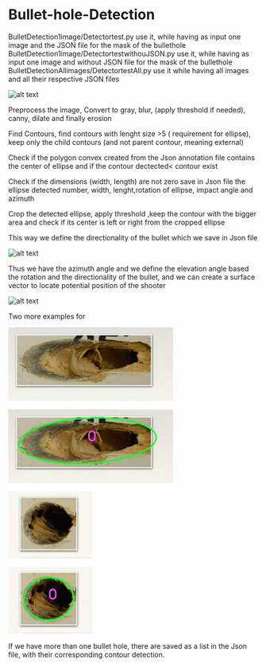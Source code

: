 # Bullet-hole-Detection
BulletDetection1image/Detectortest.py use it, while having as input one image and the JSON file for the mask of the bullethole
BulletDetection1image/DetectortestwithouJSON.py use it, while having as input one image and without JSON file for the mask of the bullethole
BulletDetectionAllimages/DetectortestAll.py use it while having all images and all their respective JSON files

![alt text]( https://github.com/theocharistr/Bullet-hole-Detection/blob/master/BulletDetection1image/bullet%20hole%20car%20198.png)


Preprocess the image, Convert to gray, blur, (apply threshold if needed), canny, dilate and finally erosion

Find Contours, find contours with  lenght size >5 ( requirement for ellipse),  keep only the child contours (and not parent contour, meaning external)

Check if the polygon convex created from the Json annotation file contains the center of ellipse and if the contour dectected< contour exist

Check if the dimensions (width, length) are not zero save in Json file the ellipse detected number, width, lenght,rotation of ellipse, impact angle and azimuth 

Crop the detected ellipse, apply threshold ,keep the contour with the bigger area and check if its center is left or right from the cropped ellipse

This way we define the directionality of the bullet which we save in Json file

![alt text](https://github.com/theocharistr/Bullet-hole-Detection/blob/master/BulletDetectionAllimages/directionality.jpg)

Thus we have the azimuth angle and we define the elevation angle based the rotation and the directionality of the bullet, and we can create a surface vector to locate potential position of the shooter 

![alt text](https://github.com/theocharistr/Bullet-hole-Detection/blob/master/BulletDetection1image/Detected_bullet%20hole%20car%20198.jpg)

Two more examples for

![alt text](https://github.com/theocharistr/Law_Game/blob/main/CSI/Bullet-hole-Detection/BulletDetection1image/25.png)

![alt text]( https://github.com/theocharistr/Law_Game/blob/main/CSI/Bullet-hole-Detection/BulletDetection1image/Detected_25.jpg)

![alt text]( https://github.com/theocharistr/Law_Game/blob/main/CSI/Bullet-hole-Detection/BulletDetection1image/65.png)

![alt text]( https://github.com/theocharistr/Law_Game/blob/main/CSI/Bullet-hole-Detection/BulletDetection1image/Detected_65.jpg)

If we have more than one bullet hole, there are saved as a list in the Json file, with their corresponding contour detection.
